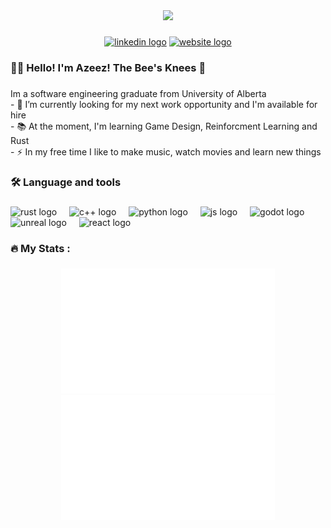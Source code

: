 <div align="center">
  <img height="150" src="https://avatars.githubusercontent.com/u/7690321?v=4"  />
</div>

###

<div align="center">
  
  [<img src="https://img.shields.io/static/v1?message=LinkedIn&logo=linkedin&label=&color=0077B5&logoColor=white&labelColor=&style=for-the-badge" height="25" alt="linkedin logo"  />](https://www.linkedin.com/in/aabass/)
  [<img src="https://img.shields.io/badge/web-azeez.me-brightgreen" height="25" alt="website logo"  />](https://azeez.me/)
  
</div>

###

<h3 align="left">👋🏾 Hello! I'm Azeez! The Bee's Knees 🐝 </h3>

###

<p align="left"> 
  Im a software engineering graduate from University of Alberta  <br>
  - 🔭 I’m currently looking for my next work opportunity and I'm available for hire <br>
  - 📚 At the moment, I'm learning Game Design, Reinforcment Learning and Rust  <br>
  - ⚡ In my free time I like to make music, watch movies and learn new things
</p>

###

<h3 align="left">🛠 Language and tools</h3>

###

<div align="left">
  <img src="https://cdn.jsdelivr.net/gh/devicons/devicon/icons/rust/rust-original.svg" height="40" alt="rust logo"  />
  <img width="12" />  
  <img src="https://cdn.jsdelivr.net/gh/devicons/devicon/icons/cplusplus/cplusplus-original.svg" height="40" alt="c++ logo"  />
  <img width="12" />
  <img src="https://cdn.jsdelivr.net/gh/devicons/devicon/icons/python/python-original.svg" height="40" alt="python logo"  />
  <img width="12" />
  <img src="https://cdn.jsdelivr.net/gh/devicons/devicon/icons/javascript/javascript-original.svg" height="40" alt="js logo"  />
  <img width="12" />
  <img src="https://cdn.jsdelivr.net/gh/devicons/devicon/icons/godot/godot-original.svg" height="40" alt="godot logo"  />
  <img width="12" />
  <img src="https://cdn.jsdelivr.net/gh/devicons/devicon/icons/unrealengine/unrealengine-original.svg" height="40" alt="unreal logo"  />
  <img width="12" />
  <img src="https://cdn.jsdelivr.net/gh/devicons/devicon/icons/react/react-original.svg" height="40" alt="react logo"  />
  <img width="12" />
</div>

###

<h3 align="left">🔥   My Stats :</h3>

###

<div align="center">
  <img src="https://raw.githubusercontent.com/ducklin5/github-stats/master/generated/overview.svg#gh-dark-mode-only" height="200" alt="streak graph"  />
  <img src="https://raw.githubusercontent.com/ducklin5/github-stats/master/generated/languages.svg#gh-dark-mode-only" height="200" alt="streak graph"  />  
</div>

###
